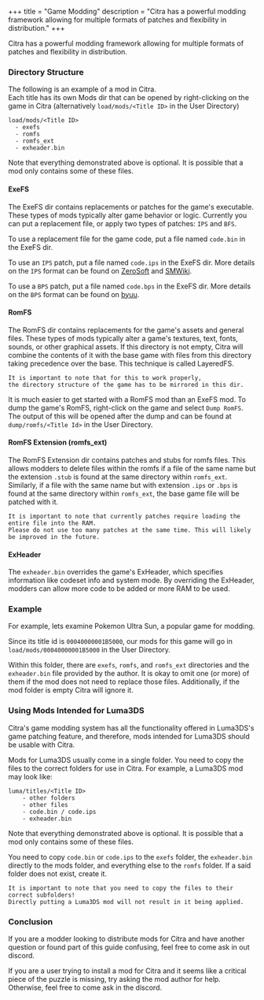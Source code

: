 +++
title = "Game Modding"
description = "Citra has a powerful modding framework allowing for multiple formats of patches and flexibility in distribution."
+++

Citra has a powerful modding framework allowing for multiple formats of patches and flexibility in distribution.

### Directory Structure

The following is an example of a mod in Citra.<br>
Each title has its own Mods dir that can be opened by right-clicking on the game in Citra (alternatively `load/mods/<Title ID>` in the User Directory)
```
load/mods/<Title ID>
  - exefs
  - romfs
  - romfs_ext
  - exheader.bin
```
Note that everything demonstrated above is optional. It is possible that a mod only contains some of these files.

#### ExeFS
The ExeFS dir contains replacements or patches for the game's executable.
These types of mods typically alter game behavior or logic.
Currently you can put a replacement file, or apply two types of patches: `IPS` and `BFS`.

To use a replacement file for the game code, put a file named `code.bin` in the ExeFS dir.

To use an `IPS` patch, put a file named `code.ips` in the ExeFS dir.
More details on the `IPS` format can be found on [ZeroSoft](https://zerosoft.zophar.net/ips.php) and [SMWiki](http://old.smwiki.net/wiki/IPS_file_format).

To use a `BPS` patch, put a file named `code.bps` in the ExeFS dir.
More details on the `BPS` format can be found on [byuu](https://byuu.org/projects/beat#bps).

#### RomFS
The RomFS dir contains replacements for the game's assets and general files.
These types of mods typically alter a game's textures, text, fonts, sounds, or other graphical assets.
If this directory is not empty, Citra will combine the contents of it with the base game with files from this directory taking precedence over the base.
This technique is called LayeredFS.
```
It is important to note that for this to work properly,
the directory structure of the game has to be mirrored in this dir.
```

It is much easier to get started with a RomFS mod than an ExeFS mod.
To dump the game's RomFS, right-click on the game and select `Dump RomFS`.
The output of this will be opened after the dump and can be found at `dump/romfs/<Title Id>` in the User Directory.

#### RomFS Extension (romfs_ext)
The RomFS Extension dir contains patches and stubs for romfs files.
This allows modders to delete files within the romfs if a file of the same name but the extension `.stub` is found at the same directory within `romfs_ext`.
Similarly, if a file with the same name but with extension `.ips` or `.bps` is found at the same directory within `romfs_ext`, the base game file will be patched with it.
```
It is important to note that currently patches require loading the entire file into the RAM.
Please do not use too many patches at the same time. This will likely be improved in the future.
```

#### ExHeader
The `exheader.bin` overrides the game's ExHeader, which specifies information like codeset info and system mode. By overriding the ExHeader, modders can allow more code to be added or more RAM to be used.

### Example
For example, lets examine Pokemon Ultra Sun, a popular game for modding.

Since its title id is `00040000001B5000`, our mods for this game will go in `load/mods/00040000001B5000` in the User Directory. 

Within this folder, there are `exefs`, `romfs`, and `romfs_ext` directories and the `exheader.bin` file provided by the author.
It is okay to omit one (or more) of them if the mod does not need to replace those files. Additionally, if the mod folder is empty Citra will ignore it.

### Using Mods Intended for Luma3DS
Citra's game modding system has all the functionality offered in Luma3DS's game patching feature, and therefore, mods intended for Luma3DS should be usable with Citra.

Mods for Luma3DS usually come in a single folder. You need to copy the files to the correct folders for use in Citra. For example, a Luma3DS mod may look like:
```
luma/titles/<Title ID>
    - other folders
    - other files
    - code.bin / code.ips
    - exheader.bin
```
Note that everything demonstrated above is optional. It is possible that a mod only contains some of these files.

You need to copy `code.bin` or `code.ips` to the `exefs` folder, the `exheader.bin` directly to the mods folder, and everything else to the `romfs` folder. If a said folder does not exist, create it.
```
It is important to note that you need to copy the files to their correct subfolders!
Directly putting a Luma3DS mod will not result in it being applied.
```

### Conclusion
If you are a modder looking to distribute mods for Citra and have another question or found part of this guide confusing, feel free to come ask in out discord. 

If you are a user trying to install a mod for Citra and it seems like a critical piece of the puzzle is missing, try asking the mod author for help. Otherwise, feel free to come ask in the discord.
